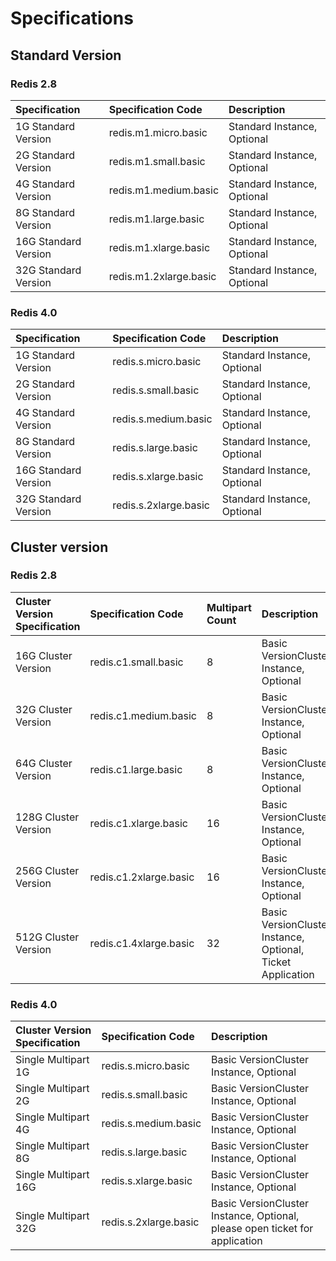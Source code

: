 # Specifications

## Standard Version

### Redis 2.8

Specification|Specification Code|Description
:---|:--|:---
1G Standard Version|redis.m1.micro.basic|Standard Instance, Optional
2G Standard Version|redis.m1.small.basic	|Standard Instance, Optional
4G Standard Version|redis.m1.medium.basic|	Standard Instance, Optional
8G Standard Version|redis.m1.large.basic |Standard Instance, Optional
16G Standard Version|redis.m1.xlarge.basic|	Standard Instance, Optional
32G Standard Version|redis.m1.2xlarge.basic|	Standard Instance, Optional


### Redis 4.0

Specification|Specification Code|Description
:---|:--|:---
1G Standard Version|redis.s.micro.basic|Standard Instance, Optional
2G Standard Version|redis.s.small.basic	|Standard Instance, Optional
4G Standard Version|redis.s.medium.basic|	Standard Instance, Optional
8G Standard Version|redis.s.large.basic	|Standard Instance, Optional
16G Standard Version|redis.s.xlarge.basic|	Standard Instance, Optional
32G Standard Version|redis.s.2xlarge.basic|	Standard Instance, Optional


## Cluster version

### Redis 2.8
Cluster Version Specification|Specification Code|Multipart Count|Description
:---|:--|:---|:---
16G Cluster Version|redis.c1.small.basic|8|Basic VersionCluster Instance, Optional
32G Cluster Version|redis.c1.medium.basic|8|Basic VersionCluster Instance, Optional
64G Cluster Version|redis.c1.large.basic|8|Basic VersionCluster Instance, Optional
128G Cluster Version|redis.c1.xlarge.basic|16|Basic VersionCluster Instance, Optional
256G Cluster Version|redis.c1.2xlarge.basic|16|Basic VersionCluster Instance, Optional
512G Cluster Version|redis.c1.4xlarge.basic|32|Basic VersionCluster Instance, Optional, Ticket Application


### Redis 4.0
Cluster Version Specification|Specification Code|Description
:---|:--|:---
Single Multipart 1G|redis.s.micro.basic|Basic VersionCluster Instance, Optional
Single Multipart 2G|redis.s.small.basic|Basic VersionCluster Instance, Optional
Single Multipart 4G|redis.s.medium.basic|Basic VersionCluster Instance, Optional
Single Multipart 8G|redis.s.large.basic|Basic VersionCluster Instance, Optional
Single Multipart 16G|redis.s.xlarge.basic|Basic VersionCluster Instance, Optional
Single Multipart 32G|redis.s.2xlarge.basic|Basic VersionCluster Instance, Optional, please open ticket for application
